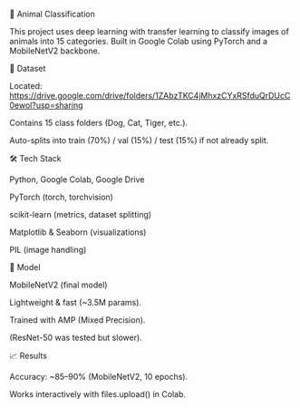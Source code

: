 🐾 Animal Classification

This project uses deep learning with transfer learning to classify images of animals into 15 categories.
Built in Google Colab using PyTorch and a MobileNetV2 backbone.



📂 Dataset

Located: https://drive.google.com/drive/folders/1ZAbzTKC4jMhxzCYxRSfduQrDUcC0ewol?usp=sharing

Contains 15 class folders (Dog, Cat, Tiger, etc.).

Auto-splits into train (70%) / val (15%) / test (15%) if not already split.


🛠️ Tech Stack

Python, Google Colab, Google Drive

PyTorch (torch, torchvision)

scikit-learn (metrics, dataset splitting)

Matplotlib & Seaborn (visualizations)

PIL (image handling)


🧠 Model

MobileNetV2 (final model)

Lightweight & fast (~3.5M params).

Trained with AMP (Mixed Precision).

(ResNet-50 was tested but slower).


📈 Results

Accuracy: ~85–90% (MobileNetV2, 10 epochs).

Works interactively with files.upload() in Colab.
